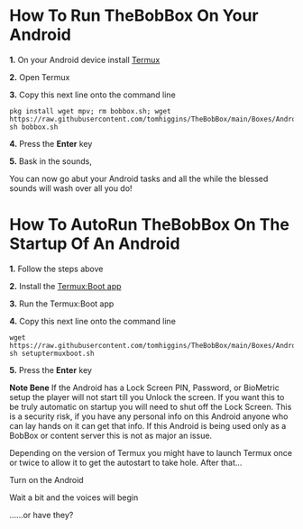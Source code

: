 # How To Run TheBobBox On Your Android

**1.** On your Android device install [Termux](https://termux.com/)

**2.** Open Termux

**3.** Copy this next line onto the command line

    pkg install wget mpv; rm bobbox.sh; wget https://raw.githubusercontent.com/tomhiggins/TheBobBox/main/Boxes/Android/bobbox.sh; sh bobbox.sh

**4.** Press the **Enter** key

**5.** Bask in the sounds,  

You can now go abut your Android tasks and all the while the blessed sounds will wash over all you do!

# How To AutoRun TheBobBox On The Startup Of An Android

**1.** Follow the steps above

**2.** Install the [Termux:Boot app](https://wiki.termux.com/wiki/Termux:Boot)

**3.** Run the Termux:Boot app

**4.** Copy this next line onto the command line

    wget https://raw.githubusercontent.com/tomhiggins/TheBobBox/main/Boxes/Android/setuptermuxboot.sh; sh setuptermuxboot.sh

**5.** Press the **Enter** key

**Note Bene** If the Android has a Lock Screen PIN, Password, or BioMetric setup the 
player will not start till you Unlock the screen. If you want this to be truly
automatic on startup you will  need to shut off the Lock Screen.  This is a security 
risk, if you have any personal info on this Android anyone who can lay hands 
on it can get that info. If this Android is being used only as a BobBox or content
server this is not as major an issue. 

Depending on the version of Termux  you might have to launch Termux once 
or twice to allow it to get the autostart to take hole. After that...

Turn on the Android

Wait a bit and the voices will begin

......or have they?
